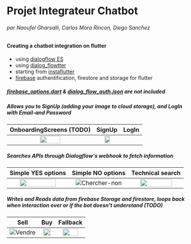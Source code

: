 # Projet Integrateur Chatbot
###### par Naoufel Gharsalli, Carlos Mora Rincon, Diego Sanchez

#### Creating a chatbot integration on flutter 
- using [dialogflow ES](https://cloud.google.com/dialogflow/es/docs)
- using [dialog_flowtter](https://github.com/Deimos-Applications/dialog_flowtter)
- starting from [instaflutter](https://github.com/instaflutter/flutter-login-screen-firebase-auth-facebook-login)
- [firebase](https://firebase.google.com/docs/flutter/setup) authentification, firestore and storage for flutter

##### [firebase_options.dart](https://firebase.google.com/docs/flutter/setup) & [dialog_flow_auth.json](https://cloud.google.com/iam/docs/creating-managing-service-account-keys) are not included


##### Allows you to SignUp (adding your image to cloud storage), and LogIn with Email-and Password
OnboardingScreens (TODO)             | SignUp             |  LogIn
:-------------------------:|:-------------------------:|:-------------------------:
<img src="https://user-images.githubusercontent.com/99768335/194368753-f5789b63-975f-41e8-b943-a49f4d8b6c6c.gif" width=50% height=50%> |    <img src="https://user-images.githubusercontent.com/99768335/194369364-a1641947-37e9-4cae-8a44-db5c5ea0269b.gif" width=50% height=50%>
##### Searches APIs through Dialogflow's webhook to fetch information
Simple YES options             |  Simple NO options             | Technical search          
:-------------------------:|:-------------------------:|:-------------------------:
<img src="https://user-images.githubusercontent.com/99768335/194370022-0c9be220-4120-4273-9743-77fba1a9560b.gif" width=80% height=80%> | ![Chercher-non](https://user-images.githubusercontent.com/99768335/194370077-f7dac27e-3007-4f84-92c7-b274a0161d69.gif) | <img src="https://user-images.githubusercontent.com/99768335/194370134-93b8385a-ccef-4558-81c5-21afc7dae008.gif" width=80% height=80%>

##### Writes and Reads data from firebase Storage and firestore, loops back when interaction over or if the bot doesn't understand (TODO)
Sell              |  Buy             | Fallback         
:-------------------------:|:-------------------------:|:-------------------------:
![Vendre](https://user-images.githubusercontent.com/99768335/194370661-ef15f93c-0918-4826-98de-2ff3d28e98f4.gif) | <img src="https://user-images.githubusercontent.com/99768335/194370730-418b709b-4a89-41cc-a8e0-5c42450d744d.gif" width=80% height=80%> | <img src="https://user-images.githubusercontent.com/99768335/194370770-17104adc-1bec-4473-84be-344534fded97.gif" width=80% height=80%>
